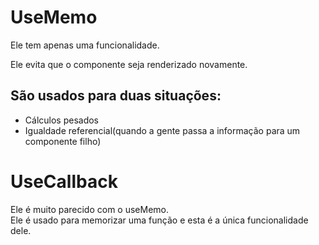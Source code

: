 # UseMemo

<p>Ele tem apenas uma funcionalidade.</p>
<p>Ele evita que o componente seja renderizado novamente.</p>

## São usados para duas situações:

* Cálculos pesados
* Igualdade referencial(quando a gente passa a informação para um componente filho)


# UseCallback

<p>Ele é muito parecido com o useMemo.<br/>
Ele é usado para memorizar uma função e esta é a única funcionalidade dele.
</p>


